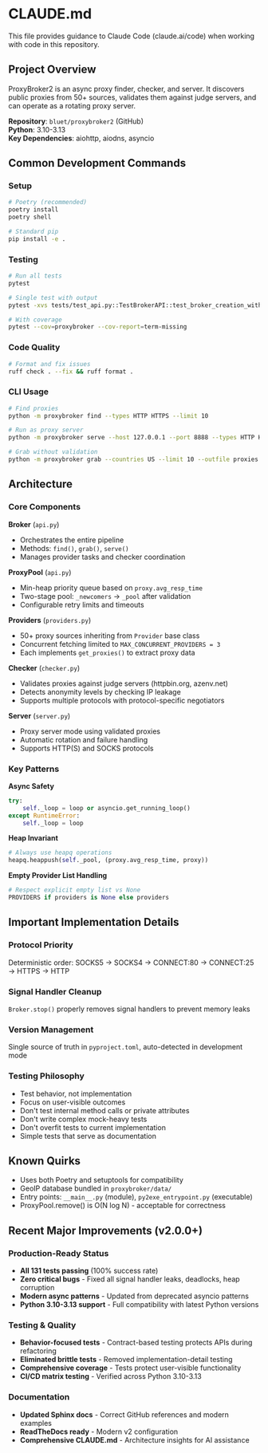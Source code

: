 # CLAUDE.md

This file provides guidance to Claude Code (claude.ai/code) when working with code in this repository.

## Project Overview

ProxyBroker2 is an async proxy finder, checker, and server. It discovers public proxies from 50+ sources, validates them against judge servers, and can operate as a rotating proxy server.

**Repository**: `bluet/proxybroker2` (GitHub)  
**Python**: 3.10-3.13  
**Key Dependencies**: aiohttp, aiodns, asyncio

## Common Development Commands

### Setup
```bash
# Poetry (recommended)
poetry install
poetry shell

# Standard pip
pip install -e .
```

### Testing
```bash
# Run all tests
pytest

# Single test with output
pytest -xvs tests/test_api.py::TestBrokerAPI::test_broker_creation_without_queue

# With coverage
pytest --cov=proxybroker --cov-report=term-missing
```

### Code Quality
```bash
# Format and fix issues
ruff check . --fix && ruff format .
```

### CLI Usage
```bash
# Find proxies
python -m proxybroker find --types HTTP HTTPS --limit 10

# Run as proxy server
python -m proxybroker serve --host 127.0.0.1 --port 8888 --types HTTP HTTPS

# Grab without validation
python -m proxybroker grab --countries US --limit 10 --outfile proxies.txt
```

## Architecture

### Core Components

**Broker** (`api.py`)
- Orchestrates the entire pipeline
- Methods: `find()`, `grab()`, `serve()`
- Manages provider tasks and checker coordination

**ProxyPool** (`api.py`)
- Min-heap priority queue based on `proxy.avg_resp_time`
- Two-stage pool: `_newcomers` → `_pool` after validation
- Configurable retry limits and timeouts

**Providers** (`providers.py`)
- 50+ proxy sources inheriting from `Provider` base class
- Concurrent fetching limited to `MAX_CONCURRENT_PROVIDERS = 3`
- Each implements `get_proxies()` to extract proxy data

**Checker** (`checker.py`)
- Validates proxies against judge servers (httpbin.org, azenv.net)
- Detects anonymity levels by checking IP leakage
- Supports multiple protocols with protocol-specific negotiators

**Server** (`server.py`)
- Proxy server mode using validated proxies
- Automatic rotation and failure handling
- Supports HTTP(S) and SOCKS protocols

### Key Patterns

**Async Safety**
```python
try:
    self._loop = loop or asyncio.get_running_loop()
except RuntimeError:
    self._loop = loop
```

**Heap Invariant**
```python
# Always use heapq operations
heapq.heappush(self._pool, (proxy.avg_resp_time, proxy))
```

**Empty Provider List Handling**
```python
# Respect explicit empty list vs None
PROVIDERS if providers is None else providers
```

## Important Implementation Details

### Protocol Priority
Deterministic order: SOCKS5 → SOCKS4 → CONNECT:80 → CONNECT:25 → HTTPS → HTTP

### Signal Handler Cleanup
`Broker.stop()` properly removes signal handlers to prevent memory leaks

### Version Management
Single source of truth in `pyproject.toml`, auto-detected in development mode

### Testing Philosophy
- Test behavior, not implementation
- Focus on user-visible outcomes
- Don't test internal method calls or private attributes
- Don't write complex mock-heavy tests
- Don't overfit tests to current implementation
- Simple tests that serve as documentation

## Known Quirks

- Uses both Poetry and setuptools for compatibility
- GeoIP database bundled in `proxybroker/data/`
- Entry points: `__main__.py` (module), `py2exe_entrypoint.py` (executable)
- ProxyPool.remove() is O(N log N) - acceptable for correctness

## Recent Major Improvements (v2.0.0+)

### Production-Ready Status
- **All 131 tests passing** (100% success rate)
- **Zero critical bugs** - Fixed all signal handler leaks, deadlocks, heap corruption
- **Modern async patterns** - Updated from deprecated asyncio patterns
- **Python 3.10-3.13 support** - Full compatibility with latest Python versions

### Testing & Quality
- **Behavior-focused tests** - Contract-based testing protects APIs during refactoring
- **Eliminated brittle tests** - Removed implementation-detail testing
- **Comprehensive coverage** - Tests protect user-visible functionality
- **CI/CD matrix testing** - Verified across Python 3.10-3.13

### Documentation
- **Updated Sphinx docs** - Correct GitHub references and modern examples
- **ReadTheDocs ready** - Modern v2 configuration
- **Comprehensive CLAUDE.md** - Architecture insights for AI assistance